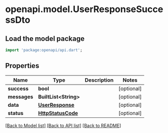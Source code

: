 # openapi.model.UserResponseSuccessDto

## Load the model package
```dart
import 'package:openapi/api.dart';
```

## Properties
Name | Type | Description | Notes
------------ | ------------- | ------------- | -------------
**success** | **bool** |  | [optional] 
**messages** | **BuiltList&lt;String&gt;** |  | [optional] 
**data** | [**UserResponse**](UserResponse.md) |  | [optional] 
**status** | [**HttpStatusCode**](HttpStatusCode.md) |  | [optional] 

[[Back to Model list]](../README.md#documentation-for-models) [[Back to API list]](../README.md#documentation-for-api-endpoints) [[Back to README]](../README.md)


